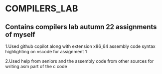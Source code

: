 # COMPILERS_LAB

## Contains compilers lab autumn 22 assignments of myself

1.Used github copilot along with extension x86_64 assembly code syntax highlighting on vscode for assignment 1

2.Used help from seniors and the assembly code from other sources for writing asm part of the c code
